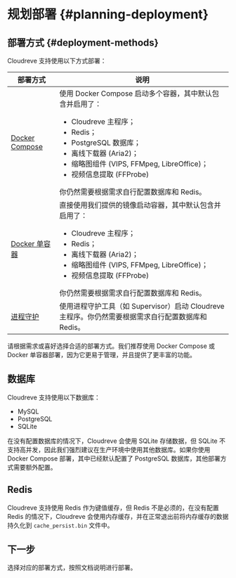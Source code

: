 # 规划部署 {#planning-deployment}

## 部署方式 {#deployment-methods}

Cloudreve 支持使用以下方式部署：

| 部署方式                              | 说明                                                                                                                                                                                                                                                                                              |
| ------------------------------------- | ------------------------------------------------------------------------------------------------------------------------------------------------------------------------------------------------------------------------------------------------------------------------------------------------- |
| [Docker Compose](./docker-compose.md) | 使用 Docker Compose 启动多个容器，其中默认包含并启用了： <ul><li>Cloudreve 主程序；</li><li>Redis；</li><li>PostgreSQL 数据库；</li><li>离线下载器 (Aria2)；</li><li>缩略图组件 (VIPS, FFMpeg, LibreOffice)；</li><li>视频信息提取 (FFProbe)</li></ul> 你仍然需要根据需求自行配置数据库和 Redis。 |
| [Docker 单容器](./docker.md)          | 直接使用我们提供的镜像启动容器，其中默认包含并启用了： <ul><li>Cloudreve 主程序；</li><li>Redis；</li><li>离线下载器 (Aria2)；</li><li>缩略图组件 (VIPS, FFMpeg, LibreOffice)；</li><li>视频信息提取 (FFProbe)</li></ul> 你仍然需要根据需求自行配置数据库和 Redis。                               |
| [进程守护](./supervisor.md)           | 使用进程守护工具（如 Supervisor）启动 Cloudreve 主程序。你仍然需要根据需求自行配置数据库和 Redis。                                                                                                                                                                                                |

请根据需求或喜好选择合适的部署方式。我们推荐使用 Docker Compose 或 Docker 单容器部署，因为它更易于管理，并且提供了更丰富的功能。

## 数据库

Cloudreve 支持使用以下数据库：

- MySQL
- PostgreSQL
- SQLite

在没有配置数据库的情况下，Cloudreve 会使用 SQLite 存储数据，但 SQLite 不支持高并发，因此我们强烈建议在生产环境中使用其他数据库。如果你使用 Docker Compose 部署，其中已经默认配置了 PostgreSQL 数据库，其他部署方式需要额外配置。

## Redis

Cloudreve 支持使用 Redis 作为键值缓存，但 Redis 不是必须的，在没有配置 Redis 的情况下，Cloudreve 会使用内存缓存，并在正常退出前将内存缓存的数据持久化到 `cache_persist.bin` 文件中。

## 下一步

选择对应的部署方式，按照文档说明进行部署。
